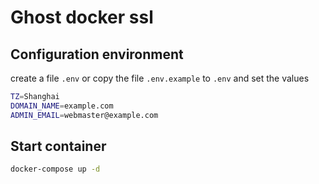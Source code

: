 # Ghost docker ssl

## Configuration environment

create a file `.env` or copy the file `.env.example` to `.env` and set the values

```bash
TZ=Shanghai
DOMAIN_NAME=example.com
ADMIN_EMAIL=webmaster@example.com
```

## Start container

```bash
docker-compose up -d
```
